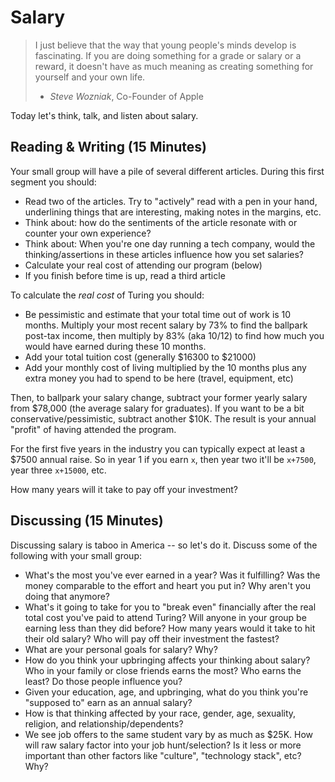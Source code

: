 # Salary

> I just believe that the way that young people's minds develop is fascinating.
> If you are doing something for a grade or salary or a reward, it doesn't have
> as much meaning as creating something for yourself and your own life.
> - *Steve Wozniak*, Co-Founder of Apple

Today let's think, talk, and listen about salary.

## Reading & Writing (15 Minutes)

Your small group will have a pile of several different articles. During this first segment you should:

* Read two of the articles. Try to "actively" read with a pen in your hand, underlining things that are interesting, making notes in the margins, etc.
* Think about: how do the sentiments of the article resonate with or counter your
own experience?
* Think about: When you're one day running a tech company, would the thinking/assertions in these articles influence how you set salaries?
* Calculate your real cost of attending our program (below)
* If you finish before time is up, read a third article

To calculate the *real cost* of Turing you should:

* Be pessimistic and estimate that your total time out of work is 10 months. Multiply your most recent salary by 73% to find the ballpark post-tax income, then multiply by 83% (aka 10/12) to find how much you would have earned during these 10 months.
* Add your total tuition cost (generally $16300 to $21000)
* Add your monthly cost of living multiplied by the 10 months plus any extra money you had to spend to be here (travel, equipment, etc)

Then, to ballpark your salary change, subtract your former yearly salary from $78,000 (the average salary for graduates). If you want to be a bit conservative/pessimistic, subtract another $10K. The result is your annual "profit" of having attended the program.

For the first five years in the industry you can typically expect at least a $7500 annual raise. So in year 1 if you earn `x`, then year two it'll be `x+7500`, year three `x+15000`, etc.

How many years will it take to pay off your investment?

## Discussing (15 Minutes)

Discussing salary is taboo in America -- so let's do it. Discuss some of the
following with your small group:

* What's the most you've ever earned in a year? Was it fulfilling? Was the
money comparable to the effort and heart you put in? Why aren't you doing that
anymore?
* What's it going to take for you to "break even" financially after the real
total cost you've paid to attend Turing? Will anyone in your group be earning less than they did before? How many years would it take to hit their old salary? Who will pay off their investment the fastest?
* What are your personal goals for salary? Why?
* How do you think your upbringing affects your thinking about salary? Who in your family or close friends earns the most? Who earns the least? Do those people influence you?
* Given your education, age, and upbringing, what do you think you're "supposed to" earn as an annual salary?
* How is that thinking affected by your race, gender, age, sexuality, religion, and relationship/dependents?
* We see job offers to the same student vary by as much as $25K. How will raw salary factor into your job hunt/selection? Is it less or more important than other factors like "culture", "technology stack", etc? Why?
